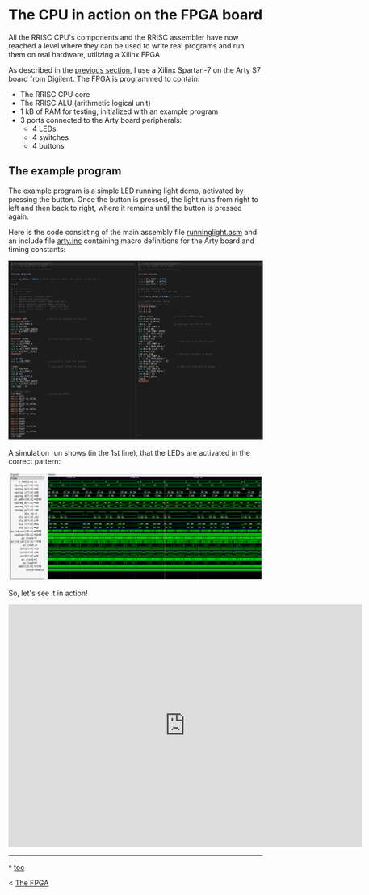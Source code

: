 # The CPU in action on the FPGA board

All the RRISC CPU's components and the RRISC assembler have now reached a level where they can be used to write real programs and run them on real hardware, utilizing a Xilinx FPGA. 

As described in the [previous section](fpga), I use a Xilinx Spartan-7 on the Arty S7 board from Digilent. The FPGA is programmed to contain:

- The RRISC CPU core
- The RRISC ALU (arithmetic logical unit)
- 1 kB of RAM for testing, initialized with an example program
- 3 ports connected to the Arty board peripherals:
  - 4 LEDs
  - 4 switches
  - 4 buttons

## The example program

The example program is a simple LED running light demo, activated by pressing the button. Once the button is pressed, the light runs from right to left and then back to right, where it remains until the button is pressed again.

Here is the code consisting of the main assembly file [runninglight.asm](https://github.com/renerocksai/rrisc/blob/main/asm/arty_runninglight.asm) and an include file [arty.inc](https://github.com/renerocksai/rrisc/blob/main/asm/arty.inc) containing macro definitions for the Arty board and timing constants:

![](runninglight.asm.png)

A simulation run shows (in the 1st line), that the LEDs are activated in the correct pattern:

![](runlight.timing.png)

So, let's see it in action!

<div class="embed-container">
  <iframe
      src="https://youtube.com/embed/Ecf-VYi4tbY"
      width="700"
      height="480"
      frameborder="0"
      allowfullscreen="">
  </iframe>
</div>


---

^ [toc](./)        

< [The FPGA](fpga.md)

